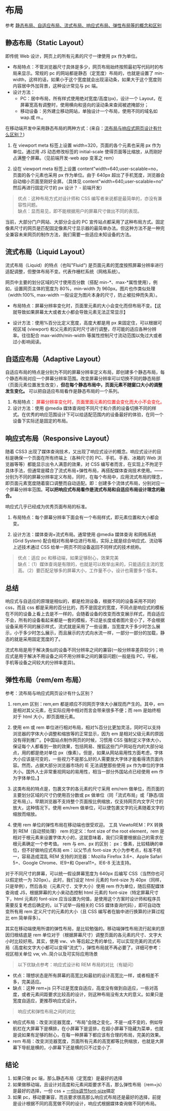 # 布局 
参考 [静态布局、自适应布局、流式布局、响应式布局、弹性布局等的概念和区别](https://www.cnblogs.com/yanayana/p/7066948.html)

## 静态布局（Static Layout）

即传统 Web 设计，网页上的所有元素的尺寸一律使用 px 作为单位。

- 布局特点：不管浏览器尺寸具体是多少，网页布局始终按照最初写代码时的布局来显示。常规的 pc 的网站都是静态（定宽度）布局的，也就是设置了 min-width，这样的话，如果小于这个宽度就会出现滚动条，如果大于这个宽度则内容居中外加背景，这种设计常见与 pc 端。
- 设计方法：
  - PC：居中布局，所有样式使用绝对宽度/高度(px)，设计一个 Layout，在屏幕宽高有调整时，使用横向和竖向的滚动条来查阅被遮掩部分；
  - 移动设备：另外建立移动网站，单独设计一个布局，使用不同的域名如 wap.或 m.。

在移动端开发中采用静态布局的两种方式：(来自：[流布局与响应式网页设计有什么区别？](https://www.zhihu.com/question/21679928))

1. 在 viewport meta 标签上设置 width=320，页面的各个元素也采用 px 作为单位。通过用 JS 动态修改标签的 initial-scale 使得页面等比缩放，从而刚好占满整个屏幕。（见前端开发-web app 变革之 rem）

2. 设在 viewport meta 标签上设置 content"width=640,user-scalable=no，页面的各个元素也采用 px 作为单位。由于 640px 超出了手机宽度，浏览器会自动缩小页面至刚好全屏。（具体见 content"width=640,user-scalable=no" 然后再进行固定尺寸的 px 设计？ - 前端开发）

> 优点：这种布局方式对设计师和 CSS 编写者来说都是最简单的，亦没有兼容性问题。  
> 缺点：显而易见，即不能根据用户的屏幕尺寸做出不同的表现。

当前，大部分门户网站、大部分企业的 PC 宣传站点都采用了这种布局方式。固定像素尺寸的网页是匹配固定像素尺寸显示器的最简单办法。但这种方法不是一种完全兼容未来网页的制作方法，我们需要一些适应未知设备的方法。

## 流式布局（Liquid Layout）

流式布局（Liquid）的特点（也叫"Fluid") 是页面元素的宽度按照屏幕分辨率进行适配调整，但整体布局不变。代表作栅栏系统（网格系统）。

网页中主要的划分区域的尺寸使用百分数（搭配 min-*、max-*属性使用），例如，设置网页主体的宽度为 80%，min-width 为 960px。图片也作类似处理（width:100%, max-width 一般设定为图片本身的尺寸，防止被拉伸而失真）。

- 布局特点：屏幕分辨率变化时，页面里元素的大小会变化而但布局不变。【这就导致如果屏幕太大或者太小都会导致元素无法正常显示】

- 设计方法：使用%百分比定义宽度，高度大都是用 px 来固定住，可以根据可视区域 (viewport) 和父元素的实时尺寸进行调整，尽可能的适应各种分辨率。往往配合 max-width/min-width 等属性控制尺寸流动范围以免过大或者过小影响阅读。

## 自适应布局（Adaptive Layout）

自适应布局的特点是分别为不同的屏幕分辨率定义布局，即创建多个静态布局，每个静态布局对应一个屏幕分辨率范围。改变屏幕分辨率可以切换不同的静态局部（页面元素位置发生改变），**但在每个静态布局中，页面元素不随窗口大小的调整发生变化。** 可以把自适应布局看作是静态布局的一个系列。

1. 布局特点：<font color="red"> 屏幕分辨率变化时，页面里面元素的位置会变化而大小不会变化。</font>
2. 设计方法：使用 @media 媒体查询给不同尺寸和介质的设备切换不同的样式。在优秀的响应范围设计下可以给适配范围内的设备最好的体验，在同一个设备下实际还是固定的布局。

## 响应式布局（Responsive Layout）

随着 CSS3 出现了媒体查询技术，又出现了响应式设计的概念。响应式设计的目标是确保一个页面在所有终端上（各种尺寸的 PC、手机、手表、冰箱的 Web 浏览器等等）都能显示出令人满意的效果，对 CSS 编写者而言，在实现上不拘泥于具体手法，但通常是糅合了流式布局+弹性布局，再搭配媒体查询技术使用。——分别为不同的屏幕分辨率定义布局，同时，在每个布局中，应用流式布局的理念，即页面元素宽度随着窗口调整而自动适配。即：创建多个流体式布局，分别对应一个屏幕分辨率范围。**可以把响应式布局看作是流式布局和自适应布局设计理念的融合。**

响应式几乎已经成为优秀页面布局的标准。

1. 布局特点：每个屏幕分辨率下面会有一个布局样式，即元素位置和大小都会变。

2. 设计方法：媒体查询+流式布局。通常使用 @media 媒体查询 和网格系统 (Grid System) 配合相对布局单位进行布局，实际上就是综合响应式、流动等上述技术通过 CSS 给单一网页不同设备返回不同样式的技术统称。

> 优点：适应 pc 和移动端，如果足够耐心，效果完美  
> 缺点：（1）媒体查询是有限的，也就是可以枚举出来的，只能适应主流的宽高。（2）要匹配足够多的屏幕大小，工作量不小，设计也需要多个版本。

## 总结

响应式与自适应的原理是相似的，都是检测设备，根据不同的设备采用不同的 css，而且 css 都是采用的百分比的，而不是固定的宽度，不同点是响应式的模板在不同的设备上看上去是不一样的，会随着设备的改变而改变展示样式，而自适应不会，所有的设备看起来都是一套的模板，不过是长度或者图片变小了，不会根据设备采用不同的展示样式，流式就是采用了一些设置，当宽度大于多少时怎么展示，小于多少时怎么展示，而且展示的方式向水流一样，一部分一部分的加载，静态的就是采用固定宽度的了。

流式布局是用于解决类似的设备不同分辨率之间的兼容(一般分辨率差异较少)；响应式是用于解决不用设备之间不用分辨率之间的兼容问题(一般是指 PC，平板，手机等设备之间较大的分辨率差异)。

## 弹性布局（rem/em 布局）

参考：流布局与响应式网页设计有什么区别？

1. rem,em 区别：rem,em 都是顺应不同网页字体大小展现而产生的。其中，em 是相对其父元素，在实际应用中相对而言会带来很多不便；而 rem 是始终相对于 html 大小，即页面根元素。

2. 使用 em 或 rem 单位进行相对布局，相对%百分比更加灵活，同时可以支持浏览器的字体大小调整和缩放等的正常显示，因为 em 是相对父级元素的原因没有得到推广。【中国站点制作网页的时候，习惯用 CSS 强制定义字体大小，保证每个人都看到一致的效果，包括网易、搜狐这些门户网站在内的大部分站点，用的都是绝对单位 px（像素）。但是，如果从网站易用性方面考虑，字体大小应该是可变的，一些视力不是那么好的人需要放大字体才能看得清页面内容。然而，占据大部分浏览器市场的 IE 无法调整那些使用 px 作为单位的字体大小。国外人士非常重视网站的易用性，相当一部分外国站点已经使用 em 作为字体单位。】
3. 这类布局的特点是，包裹文字的各元素的尺寸采用 em/rem 做单位，而页面的主要划分区域的尺寸仍使用百分数或 px 做单位（同「流式布局」或「静态/固定布局」）。早期浏览器不支持整个页面按比例缩放，仅支持网页内文字尺寸的放大，这种情况下。使用 em/rem 做单位，可以使包裹文字的元素随着文字的缩放而缩放。

4. 使用 rem 单位的弹性布局在移动端也很受欢迎。
   工具 ViewtoREM：PX 转换到 REM（自动预处理）
   rem 的定义：font size of the root element，rem 是相对于根元素<html>来设置字体大小的，这就意味着，我们只需要根据自己的需求在根元素确定一个参考值。
   rem 与 em、px 的区别：
   px：像素，比较精确的单位，但不好做响应式布局
   em：以父节点 font-size 大小为参考点，标准不统一，容易造成混乱
   REM 支持的浏览器：Mozilla Firefox 3.6+、Apple Safari 5+、Google Chrome、IE9+和 Opera11+。IE6-8 无法支持。

对于不同尺寸的屏幕，可以统一假设屏幕宽度为 640px 后编写 CSS（当然你也可以假定统一为 320px）。此时，我们设定 html 元素的 font-size 为 40px（同样，只是举例），然后各处（元素尺寸、文字大小）使用 rem 作为单位，随后搭配媒体查询或 JS，根据屏幕的大小来动态控制 html 元素的 font-size（特定屏幕尺寸下，html 元素的 font-size 应当设置为何值，是使用这个方案时设计师和程序员需要反复考虑后确定的，以下试举一段相关的 CSS 媒体查询代码），即可自动改变所有用 rem 定义尺寸的元素的大小（且 CSS 编写者在脑中进行换算的计算过程比 em 简单得多）。

 其实在移动端使用所谓的弹性布局，是比较勉强的。移动端弹性布局流行起来的原因归根结底是 rem 单位对于（根据屏幕尺寸）调整页面的各元素的尺寸、文字大小时比较好用。其实，使用 vw、vh 等后起之秀的单位，可以实现完美的流式布局（高度和文字大小都可以变得“流式”），弹性布局就不再必要了。详细可参考：视区相关单位 vw, vh..简介以及可实际应用场景

>以下优缺点参考：响应式设计和 REM 布局的对比（有疑问）

- 优点：理想状态是所有屏幕的高宽比和最初的设计高宽比一样，或者相差不多，完美适应。  
- 缺点：这种 rem+js 只不过是宽度自适应，高度没有做到自适应，一些对高度，或者元素间距要求比较高的设计，则这种布局没有太大的意义。如果只是宽度自适应，更推荐响应式设计。

>响应式和弹性布局之间的对比

- 响应式布局：改变浏览器宽度，“布局”会随之变化，不是一成不变的，例如导航栏在大屏幕下是横排，在小屏幕下是竖排，在超小屏幕下隐藏为菜单，也就是说如果有足够的耐心，在每一种屏幕下都应该有合理的布局，完美的效果。
- rem 布局：改变浏览器宽度，页面所有元素的高宽都等比例缩放，也就是大屏幕下导航是横的，小屏幕下还是横的只不过变小了.

## 结论

1. 如果只做 pc 端，那么静态布局（定宽度）是最好的选择
2. 如果做移动端，且设计对高度和元素间距要求不高，那么弹性布局（rem+js）是最好的选择，一份 css + [一份js调节font-size](https://github.com/amfe/lib-flexible/blob/2.0/index.js)搞定
3. 如果 pc，移动要兼容，而且要求很高那么响应式布局还是最好的选择，前提是设计根据不同的高宽做不同的设计，响应式根据媒体查询做不同的布局。
